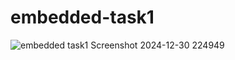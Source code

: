 # embedded-task1
![embedded task1 Screenshot 2024-12-30 224949](https://github.com/user-attachments/assets/6f143254-8b46-466d-9250-bfd11b5f06e6)
